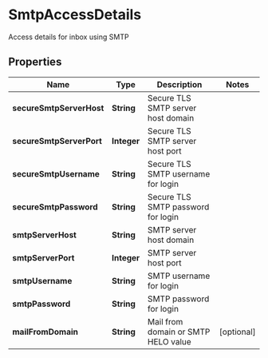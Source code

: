

# SmtpAccessDetails

Access details for inbox using SMTP

## Properties

| Name | Type | Description | Notes |
|------------ | ------------- | ------------- | -------------|
|**secureSmtpServerHost** | **String** | Secure TLS SMTP server host domain |  |
|**secureSmtpServerPort** | **Integer** | Secure TLS SMTP server host port |  |
|**secureSmtpUsername** | **String** | Secure TLS SMTP username for login |  |
|**secureSmtpPassword** | **String** | Secure TLS SMTP password for login |  |
|**smtpServerHost** | **String** | SMTP server host domain |  |
|**smtpServerPort** | **Integer** | SMTP server host port |  |
|**smtpUsername** | **String** | SMTP username for login |  |
|**smtpPassword** | **String** | SMTP password for login |  |
|**mailFromDomain** | **String** | Mail from domain or SMTP HELO value |  [optional] |




